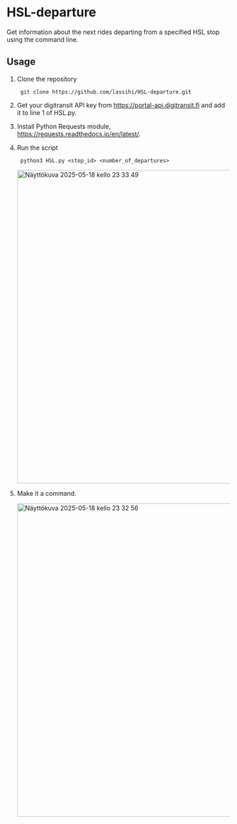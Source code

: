 # HSL-departure

Get information about the next rides departing from a specified HSL stop using the command line.

## Usage

1. Clone the repository

        git clone https://github.com/lassihi/HSL-departure.git

2. Get your digitransit API key from https://portal-api.digitransit.fi and add it to line 1 of HSL.py.

3. Install Python Requests module, https://requests.readthedocs.io/en/latest/.

4. Run the script
   
        python3 HSL.py <stop_id> <number_of_departures>

   <img width="707" alt="Näyttökuva 2025-05-18 kello 23 33 49" src="https://github.com/user-attachments/assets/67ad58bb-551c-45d9-80d5-2bbc0d14fc46" />

5. Make it a command.

   <img width="707" alt="Näyttökuva 2025-05-18 kello 23 32 56" src="https://github.com/user-attachments/assets/271da052-b136-43af-a0db-7ea611704506" />
